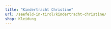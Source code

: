 ```yaml
---
title: "Kindertracht Christine"
url: /seefeld-in-tirol/kindertracht-christine/
shop: Kleidung
---
```

